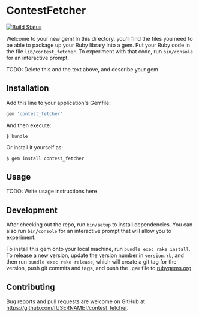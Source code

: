 # ContestFetcher

[![Build Status](https://travis-ci.org/contest-calendar/contest-fetcher.svg?branch=master)](https://travis-ci.org/contest-calendar/contest-fetcher)

Welcome to your new gem! In this directory, you'll find the files you need to be able to package up your Ruby library into a gem. Put your Ruby code in the file `lib/contest_fetcher`. To experiment with that code, run `bin/console` for an interactive prompt.

TODO: Delete this and the text above, and describe your gem

## Installation

Add this line to your application's Gemfile:

```ruby
gem 'contest_fetcher'
```

And then execute:

    $ bundle

Or install it yourself as:

    $ gem install contest_fetcher

## Usage

TODO: Write usage instructions here

## Development

After checking out the repo, run `bin/setup` to install dependencies. You can also run `bin/console` for an interactive prompt that will allow you to experiment.

To install this gem onto your local machine, run `bundle exec rake install`. To release a new version, update the version number in `version.rb`, and then run `bundle exec rake release`, which will create a git tag for the version, push git commits and tags, and push the `.gem` file to [rubygems.org](https://rubygems.org).

## Contributing

Bug reports and pull requests are welcome on GitHub at https://github.com/[USERNAME]/contest_fetcher.

